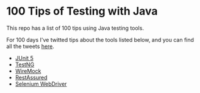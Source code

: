 # 100 Tips of Testing with Java

This repo has a list of 100 tips using Java testing tools. 

For 100 days I've twitted tips about the tools listed below, and you can find all the tweets [here](https://twitter.com/search?q=(%23100DaysOfCode%20OR%20%23Java%20OR%20%23Testing)%20(from%3Aeliasnogueira)&src=typed_query).


* [JUnit 5](http://junit.org/)
* [TestNG](http://testng.org/)
* [WireMock](http://wiremock.org/)
* [RestAssured](http://rest-assured.io/)
* [Selenium WebDriver](http://selenium.dev/)

